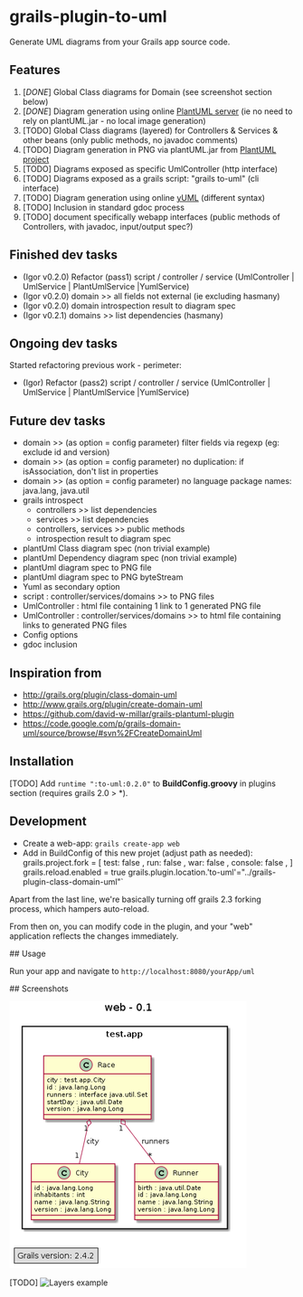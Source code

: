grails-plugin-to-uml
=============================

Generate UML diagrams from your Grails app source code.

## Features
  1. [*DONE*] Global Class diagrams for Domain  (see screenshot section below)
  1. [*DONE*] Diagram generation using online [PlantUML server](http://www.plantuml.com/plantuml) (ie no need to rely on plantUML.jar - no local image generation) 
  1. [TODO] Global Class diagrams (layered) for Controllers & Services & other beans (only public methods, no javadoc comments)
  1. [TODO] Diagram generation in PNG via plantUML.jar from [PlantUML project](http://plantuml.sourceforge.net/)
  1. [TODO] Diagrams exposed as specific UmlController (http interface)
  1. [TODO] Diagrams exposed as a grails script: "grails to-uml" (cli interface)
  1. [TODO]  Diagram generation using online [yUML](http://www.yuml.me/diagram/scruffy/class/draw) (different syntax)
  1. [TODO] Inclusion in standard gdoc process
  1. [TODO] document specifically webapp interfaces (public methods of Controllers, with javadoc, input/output spec?) 
  
## Finished dev tasks  
* (Igor v0.2.0) Refactor (pass1) script / controller / service (UmlController | UmlService | PlantUmlService |YumlService)
* (Igor v0.2.0) domain >> all fields not external (ie excluding hasmany)
* (Igor v0.2.0) domain introspection result to diagram spec
* (Igor v0.2.1) domains >> list dependencies (hasmany)
  
## Ongoing dev tasks  
Started refactoring previous work - perimeter: 
* (Igor) Refactor (pass2) script / controller / service (UmlController | UmlService | PlantUmlService |YumlService)

## Future dev tasks  
* domain >> (as option = config parameter) filter fields via regexp (eg: exclude id and version)
* domain >> (as option = config parameter) no duplication: if isAssociation, don't list in properties
* domain >> (as option = config parameter) no language package names: java.lang, java.util
* grails introspect 
  * controllers >> list dependencies
  * services >> list dependencies
  * controllers, services >> public methods
  * introspection result to diagram spec
* plantUml Class diagram spec (non trivial example)
* plantUml Dependency diagram spec (non trivial example)
* plantUml diagram spec to PNG file
* plantUml diagram spec to PNG byteStream  
* Yuml as secondary option
* script : controller/services/domains >> to PNG files
* UmlController : html file containing 1 link to 1 generated PNG file
* UmlController : controller/services/domains >> to html file containing links to generated PNG files
* Config options
* gdoc inclusion

  
## Inspiration from 
* http://grails.org/plugin/class-domain-uml
* http://www.grails.org/plugin/create-domain-uml
* https://github.com/david-w-millar/grails-plantuml-plugin
* https://code.google.com/p/grails-domain-uml/source/browse/#svn%2FCreateDomainUml

## Installation

[TODO]
Add `runtime ":to-uml:0.2.0"` to **BuildConfig.groovy** in plugins section (requires grails 2.0 > *).

## Development

* Create a web-app: `grails create-app web` 
* Add in BuildConfig of this new projet (adjust path as needed): 
    grails.project.fork = [
        test: false , 
        run: false , 
        war: false , 
        console: false , 
    ]
    grails.reload.enabled = true
    grails.plugin.location.'to-uml'="../grails-plugin-class-domain-uml"`

Apart from the last line, we're basically turning off grails 2.3 forking process, which hampers auto-reload. 

From then on, you can modify code in the plugin, and your "web" application reflects the changes immediately.

## Usage

Run your app and navigate to `http://localhost:8080/yourApp/uml`

## Screenshots

![Domain example](src/gdoc/0.2.1-domain.png)

[TODO] ![Layers example](src/gdoc/0.2.0-layers.png)
